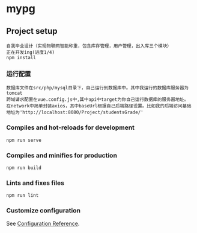 # mypg

## Project setup
```
自我毕业设计（实现物联网智能称重，包含库存管理，用户管理，出入库三个模块）
正在开发ing(进度1/4)
npm install
```

### 运行配置
```
数据库文件在src/php/mysql目录下，自己运行到数据库中。其中我运行的数据库服务器为tomcat
跨域请求配置在vue.config.js中,其中api中target为你自己运行数据库的服务器地址。
在network中简单封装axios，其中baseUrl根据自己后端路径设置。比如我的后端访问基础地址为'http://localhost:8080/Project/studentsGrade/'
```
### Compiles and hot-reloads for development
```
npm run serve
```

### Compiles and minifies for production
```
npm run build
```

### Lints and fixes files
```
npm run lint
```

### Customize configuration
See [Configuration Reference](https://cli.vuejs.org/config/).
